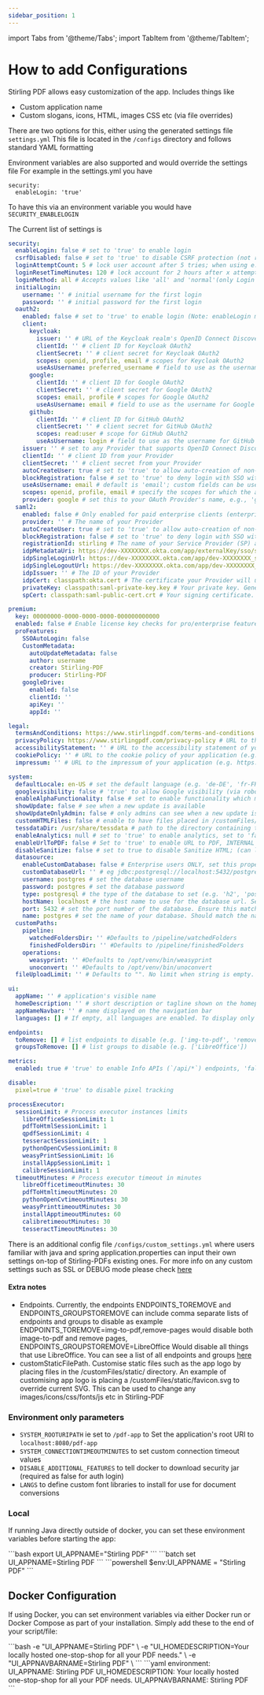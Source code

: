 ```yaml
---
sidebar_position: 1
---
```

import Tabs from '@theme/Tabs';
import TabItem from '@theme/TabItem';


# How to add Configurations

Stirling PDF allows easy customization of the app.
Includes things like

- Custom application name
- Custom slogans, icons, HTML, images CSS etc (via file overrides)

There are two options for this, either using the generated settings file ``settings.yml``
This file is located in the ``/configs`` directory and follows standard YAML formatting

Environment variables are also supported and would override the settings file
For example in the settings.yml you have

```
security:
  enableLogin: 'true'
```

To have this via an environment variable you would have ``SECURITY_ENABLELOGIN``

The Current list of settings is

```yaml
security:
  enableLogin: false # set to 'true' to enable login
  csrfDisabled: false # set to 'true' to disable CSRF protection (not recommended for production)
  loginAttemptCount: 5 # lock user account after 5 tries; when using e.g. Fail2Ban you can deactivate the function with -1
  loginResetTimeMinutes: 120 # lock account for 2 hours after x attempts
  loginMethod: all # Accepts values like 'all' and 'normal'(only Login with Username/Password), 'oauth2'(only Login with OAuth2) or 'saml2'(only Login with SAML2)
  initialLogin:
    username: '' # initial username for the first login
    password: '' # initial password for the first login
  oauth2:
    enabled: false # set to 'true' to enable login (Note: enableLogin must also be 'true' for this to work)
    client:
      keycloak:
        issuer: '' # URL of the Keycloak realm's OpenID Connect Discovery endpoint
        clientId: '' # client ID for Keycloak OAuth2
        clientSecret: '' # client secret for Keycloak OAuth2
        scopes: openid, profile, email # scopes for Keycloak OAuth2
        useAsUsername: preferred_username # field to use as the username for Keycloak OAuth2. Available options are: [email | name | given_name | family_name | preferred_name]
      google:
        clientId: '' # client ID for Google OAuth2
        clientSecret: '' # client secret for Google OAuth2
        scopes: email, profile # scopes for Google OAuth2
        useAsUsername: email # field to use as the username for Google OAuth2. Available options are: [email | name | given_name | family_name]
      github:
        clientId: '' # client ID for GitHub OAuth2
        clientSecret: '' # client secret for GitHub OAuth2
        scopes: read:user # scope for GitHub OAuth2
        useAsUsername: login # field to use as the username for GitHub OAuth2. Available options are: [email | login | name]
    issuer: '' # set to any Provider that supports OpenID Connect Discovery (/.well-known/openid-configuration) endpoint
    clientId: '' # client ID from your Provider
    clientSecret: '' # client secret from your Provider
    autoCreateUser: true # set to 'true' to allow auto-creation of non-existing users
    blockRegistration: false # set to 'true' to deny login with SSO without prior registration by an admin
    useAsUsername: email # default is 'email'; custom fields can be used as the username
    scopes: openid, profile, email # specify the scopes for which the application will request permissions
    provider: google # set this to your OAuth Provider's name, e.g., 'google' or 'keycloak'
  saml2:
    enabled: false # Only enabled for paid enterprise clients (enterpriseEdition.enabled must be true)
    provider: '' # The name of your Provider
    autoCreateUser: true # set to 'true' to allow auto-creation of non-existing users
    blockRegistration: false # set to 'true' to deny login with SSO without prior registration by an admin
    registrationId: stirling # The name of your Service Provider (SP) app name. Should match the name in the path for your SSO & SLO URLs
    idpMetadataUri: https://dev-XXXXXXXX.okta.com/app/externalKey/sso/saml/metadata # The uri for your Provider's metadata
    idpSingleLoginUrl: https://dev-XXXXXXXX.okta.com/app/dev-XXXXXXXX_stirlingpdf_1/externalKey/sso/saml # The URL for initiating SSO. Provided by your Provider
    idpSingleLogoutUrl: https://dev-XXXXXXXX.okta.com/app/dev-XXXXXXXX_stirlingpdf_1/externalKey/slo/saml # The URL for initiating SLO. Provided by your Provider
    idpIssuer: '' # The ID of your Provider
    idpCert: classpath:okta.cert # The certificate your Provider will use to authenticate your app's SAML authentication requests. Provided by your Provider
    privateKey: classpath:saml-private-key.key # Your private key. Generated from your keypair
    spCert: classpath:saml-public-cert.crt # Your signing certificate. Generated from your keypair

premium:
  key: 00000000-0000-0000-0000-000000000000
  enabled: false # Enable license key checks for pro/enterprise features
  proFeatures:
    SSOAutoLogin: false
    CustomMetadata:
      autoUpdateMetadata: false
      author: username
      creator: Stirling-PDF
      producer: Stirling-PDF
    googleDrive:
      enabled: false
      clientId: ''
      apiKey: ''
      appId: ''

legal:
  termsAndConditions: https://www.stirlingpdf.com/terms-and-conditions # URL to the terms and conditions of your application (e.g. https://example.com/terms). Empty string to disable or filename to load from local file in static folder
  privacyPolicy: https://www.stirlingpdf.com/privacy-policy # URL to the privacy policy of your application (e.g. https://example.com/privacy). Empty string to disable or filename to load from local file in static folder
  accessibilityStatement: '' # URL to the accessibility statement of your application (e.g. https://example.com/accessibility). Empty string to disable or filename to load from local file in static folder
  cookiePolicy: '' # URL to the cookie policy of your application (e.g. https://example.com/cookie). Empty string to disable or filename to load from local file in static folder
  impressum: '' # URL to the impressum of your application (e.g. https://example.com/impressum). Empty string to disable or filename to load from local file in static folder

system:
  defaultLocale: en-US # set the default language (e.g. 'de-DE', 'fr-FR', etc)
  googlevisibility: false # 'true' to allow Google visibility (via robots.txt), 'false' to disallow
  enableAlphaFunctionality: false # set to enable functionality which might need more testing before it fully goes live (this feature might make no changes)
  showUpdate: false # see when a new update is available
  showUpdateOnlyAdmin: false # only admins can see when a new update is available, depending on showUpdate it must be set to 'true'
  customHTMLFiles: false # enable to have files placed in /customFiles/templates override the existing template HTML files
  tessdataDir: /usr/share/tessdata # path to the directory containing the Tessdata files. This setting is relevant for Windows systems. For Windows users, this path should be adjusted to point to the appropriate directory where the Tessdata files are stored.
  enableAnalytics: null # set to 'true' to enable analytics, set to 'false' to disable analytics; for enterprise users, this is set to true
  enableUrlToPDF: false # Set to 'true' to enable URL to PDF, INTERNAL ONLY, known security issues, should not be used externally
  disableSanitize: false # set to true to disable Sanitize HTML; (can lead to injections in HTML)
  datasource:
    enableCustomDatabase: false # Enterprise users ONLY, set this property to 'true' if you would like to use your own custom database configuration
    customDatabaseUrl: '' # eg jdbc:postgresql://localhost:5432/postgres, set the url for your own custom database connection. If provided, the type, hostName, port and name are not necessary and will not be used
    username: postgres # set the database username
    password: postgres # set the database password
    type: postgresql # the type of the database to set (e.g. 'h2', 'postgresql')
    hostName: localhost # the host name to use for the database url. Set to 'localhost' when running the app locally. Set to match the name of the container name of your database container when running the app on a server (Docker configuration)
    port: 5432 # set the port number of the database. Ensure this matches the port the database is listening to
    name: postgres # set the name of your database. Should match the name of the database you create
  customPaths:
    pipeline:
      watchedFoldersDir: '' #Defaults to /pipeline/watchedFolders
      finishedFoldersDir: '' #Defaults to /pipeline/finishedFolders
    operations:
      weasyprint: '' #Defaults to /opt/venv/bin/weasyprint
      unoconvert: '' #Defaults to /opt/venv/bin/unoconvert
  fileUploadLimit: '' # Defaults to "". No limit when string is empty. Set a number, between 0 and 999, followed by one of the following strings to set a limit. "KB", "MB", "GB".

ui:
  appName: '' # application's visible name
  homeDescription: '' # short description or tagline shown on the homepage
  appNameNavbar: '' # name displayed on the navigation bar
  languages: [] # If empty, all languages are enabled. To display only German and Polish ["de_DE", "pl_PL"]. British English is always enabled.

endpoints:
  toRemove: [] # list endpoints to disable (e.g. ['img-to-pdf', 'remove-pages'])
  groupsToRemove: [] # list groups to disable (e.g. ['LibreOffice'])

metrics:
  enabled: true # 'true' to enable Info APIs (`/api/*`) endpoints, 'false' to disable

disable:
  pixel=true # 'true' to disable pixel tracking

processExecutor:
  sessionLimit: # Process executor instances limits
    libreOfficeSessionLimit: 1
    pdfToHtmlSessionLimit: 1
    qpdfSessionLimit: 4
    tesseractSessionLimit: 1
    pythonOpenCvSessionLimit: 8
    weasyPrintSessionLimit: 16
    installAppSessionLimit: 1
    calibreSessionLimit: 1
  timeoutMinutes: # Process executor timeout in minutes
    libreOfficetimeoutMinutes: 30
    pdfToHtmltimeoutMinutes: 20
    pythonOpenCvtimeoutMinutes: 30
    weasyPrinttimeoutMinutes: 30
    installApptimeoutMinutes: 60
    calibretimeoutMinutes: 30
    tesseractTimeoutMinutes: 30
```

There is an additional config file ``/configs/custom_settings.yml`` where users familiar with java and spring application.properties can input their own settings on-top of Stirling-PDFs existing ones. For more info on any custom settings such as SSL or DEBUG mode please check [here](Extra-Settings)


#### Extra notes
- Endpoints. Currently, the endpoints ENDPOINTS_TOREMOVE and ENDPOINTS_GROUPSTOREMOVE can include comma separate lists of endpoints and groups to disable as example ENDPOINTS_TOREMOVE=img-to-pdf,remove-pages would disable both image-to-pdf and remove pages, ENDPOINTS_GROUPSTOREMOVE=LibreOffice Would disable all things that use LibreOffice. You can see a list of all endpoints and groups [here](https://github.com/Stirling-Tools/Stirling-PDF/blob/main/Endpoint-groups.md)
- customStaticFilePath. Customise static files such as the app logo by placing files in the /customFiles/static/ directory. An example of customising app logo is placing a /customFiles/static/favicon.svg to override current SVG. This can be used to change any images/icons/css/fonts/js etc in Stirling-PDF

### Environment only parameters

- ``SYSTEM_ROOTURIPATH`` ie set to ``/pdf-app`` to Set the application's root URI to ``localhost:8080/pdf-app``
- ``SYSTEM_CONNECTIONTIMEOUTMINUTES`` to set custom connection timeout values
- ``DISABLE_ADDITIONAL_FEATURES`` to tell docker to download security jar (required as false for auth login)
- ``LANGS`` to define custom font libraries to install for use for document conversions

### Local
If running Java directly outside of docker, you can set these environment variables before starting the app:

<Tabs groupId="operating-systems">
  <TabItem value="unix" label="Unix">
    ```bash
    export UI_APPNAME="Stirling PDF"
    ```
  </TabItem>
  <TabItem value="cmd" label="Windows (CMD)">
    ```batch
    set UI_APPNAME=Stirling PDF
    ```
  </TabItem>
  <TabItem value="powershell" label="Windows (PowerShell)">
    ```powershell
    $env:UI_APPNAME = "Stirling PDF"
    ```
  </TabItem>
</Tabs>

## Docker Configuration

If using Docker, you can set environment variables via either Docker run or Docker Compose as part of your installation.
Simply add these to the end of your script/file:

<Tabs groupId="docker-config">
  <TabItem value="docker-run" label="Docker Run">
    ```bash
    -e "UI_APPNAME=Stirling PDF" \
    -e "UI_HOMEDESCRIPTION=Your locally hosted one-stop-shop for all your PDF needs." \
    -e "UI_APPNAVBARNAME=Stirling PDF" \
    ```
  </TabItem>
  <TabItem value="docker-compose" label="Docker Compose">
    ```yaml
    environment:
      UI_APPNAME: Stirling PDF
      UI_HOMEDESCRIPTION: Your locally hosted one-stop-shop for all your PDF needs.
      UI_APPNAVBARNAME: Stirling PDF
    ```
  </TabItem>
</Tabs>
